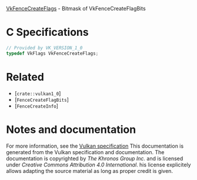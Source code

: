 [VkFenceCreateFlags](https://www.khronos.org/registry/vulkan/specs/1.3-extensions/man/html/VkFenceCreateFlags.html) - Bitmask of VkFenceCreateFlagBits

# C Specifications
```c
// Provided by VK_VERSION_1_0
typedef VkFlags VkFenceCreateFlags;
```

# Related
- [`crate::vulkan1_0`]
- [`FenceCreateFlagBits`]
- [`FenceCreateInfo`]

# Notes and documentation
For more information, see the [Vulkan specification](https://www.khronos.org/registry/vulkan/specs/1.3-extensions/html/vkspec.html)
This documentation is generated from the Vulkan specification and documentation.
The documentation is copyrighted by *The Khronos Group Inc.* and is licensed under *Creative Commons Attribution 4.0 International*.
his license explicitely allows adapting the source material as long as proper credit is given.
        